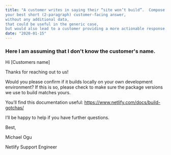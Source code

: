 ```yaml
---
title: "A customer writes in saying their “site won’t build”.  Compose:
your best short (2-paragraph) customer-facing answer, 
without any additional data, 
that could be useful in the generic case, 
but would also lead to a customer providing a more actionable response."
date: "2020-01-15"
---
```


### Here I am assuming that I don't know the customer's name.

Hi [Customers name]

Thanks for reaching out to us!

Would you please confirm if it builds locally on your own development environment? If this is so, please check to make sure the package versions we use to build matches yours.

You’ll find this documentation useful: https://www.netlify.com/docs/build-gotchas/

I’ll be happy to help if you have further questions.

Best,

Michael Ogu

Netlify Support Engineer
